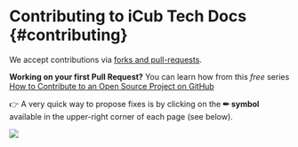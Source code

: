 Contributing to iCub Tech Docs                                             {#contributing}
==============================

We accept contributions via [forks and pull-requests](https://guides.github.com/activities/forking).

**Working on your first Pull Request?** You can learn how from this *free* series [How to Contribute to an Open Source Project on GitHub](https://kcd.im/pull-request)

👉 A very quick way to propose fixes is by clicking on the **✏ symbol** available in the upper-right corner of each page (see below).

![](../assets/editing.gif)
